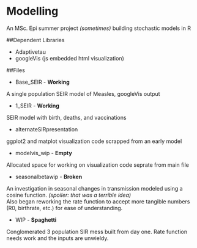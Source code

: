 # Modelling
An MSc. Epi summer project *(sometimes)* building stochastic models in R

##Dependent Libraries
* Adaptivetau
* googleVis (js embedded html visualization)

##Files
* Base_SEIR - **Working**

A single population SEIR model of Measles, googleVis output

* 1_SEIR - **Working**

SEIR model with birth, deaths, and vaccinations

* alternateSIRpresentation

ggplot2 and matplot visualization code scrapped from an early model

* modelvis_wip - **Empty**

Allocated space for working on visualization code seprate from main file

* seasonalbetawip - **Broken**

An investigation in seasonal changes in transmission modeled using a cosine function. *(spoiler: that was a terrible idea)*  
Also began reworking the rate function to accept more tangible numbers (R0, birthrate, etc.) for ease of understanding.

* WIP - **Spaghetti**

Conglomerated 3 population SIR mess built from day one. Rate function needs work and the inputs are unwieldy.
